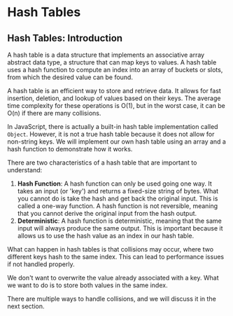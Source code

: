 # Hash Tables

## Hash Tables: Introduction

A hash table is a data structure that implements an associative array abstract data type, a structure that can map keys to values. A hash table uses a hash function to compute an index into an array of buckets or slots, from which the desired value can be found.

A hash table is an efficient way to store and retrieve data. It allows for fast insertion, deletion, and lookup of values based on their keys. The average time complexity for these operations is O(1), but in the worst case, it can be O(n) if there are many collisions.

In JavaScript, there is actually a built-in hash table implementation called `Object`. However, it is not a true hash table because it does not allow for non-string keys. We will implement our own hash table using an array and a hash function to demonstrate how it works.

There are two characteristics of a hash table that are important to understand:

1. **Hash Function**: A hash function can only be used going one way. It takes an input (or 'key') and returns a fixed-size string of bytes. What you cannot do is take the hash and get back the original input. This is called a one-way function. A hash function is not reversible, meaning that you cannot derive the original input from the hash output.
2. **Deterministic**: A hash function is deterministic, meaning that the same input will always produce the same output. This is important because it allows us to use the hash value as an index in our hash table.

What can happen in hash tables is that collisions may occur, where two different keys hash to the same index. This can lead to performance issues if not handled properly.

We don't want to overwrite the value already associated with a key. What we want to do is to store both values in the same index.

There are multiple ways to handle collisions, and we will discuss it in the next section.